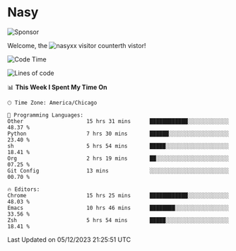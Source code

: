 # Nasy

<!--
<p align="center">
<img height="200" src="https://github-readme-stats.vercel.app/api?username=nasyxx&count_private=true&show_icons=true&theme=dracula&include_all_commits=true"/>
<img height="200" src="https://github-readme-stats.vercel.app/api/top-langs/?username=nasyxx&theme=dracula&hide=html,jupyter+notebook&count_private=true&show_icons=true"/>
</p>

  
----------------
-->

![Sponsor](https://img.shields.io/static/v1.svg?label=Sponsor&message=%E2%9D%A4&logo=GitHub&style=flat&color=pink)
 
Welcome, the ![nasyxx visitor counter](https://count.getloli.com/get/@nasyxx?theme=rule34)th vistor!
 
<!--START_SECTION:waka-->
![Code Time](http://img.shields.io/badge/Code%20Time-4%2C055%20hrs%2013%20mins-blue)

![Lines of code](https://img.shields.io/badge/From%20Hello%20World%20I%27ve%20Written-6.3%20million%20lines%20of%20code-blue)

📊 **This Week I Spent My Time On** 

```text
🕑︎ Time Zone: America/Chicago

💬 Programming Languages: 
Other                    15 hrs 31 mins      ████████████░░░░░░░░░░░░░   48.37 % 
Python                   7 hrs 30 mins       ██████░░░░░░░░░░░░░░░░░░░   23.40 % 
sh                       5 hrs 54 mins       █████░░░░░░░░░░░░░░░░░░░░   18.41 % 
Org                      2 hrs 19 mins       ██░░░░░░░░░░░░░░░░░░░░░░░   07.25 % 
Git Config               13 mins             ░░░░░░░░░░░░░░░░░░░░░░░░░   00.70 % 

🔥 Editors: 
Chrome                   15 hrs 25 mins      ████████████░░░░░░░░░░░░░   48.03 % 
Emacs                    10 hrs 46 mins      ████████░░░░░░░░░░░░░░░░░   33.56 % 
Zsh                      5 hrs 54 mins       █████░░░░░░░░░░░░░░░░░░░░   18.41 % 
```


 Last Updated on 05/12/2023 21:25:51 UTC
<!--END_SECTION:waka-->

<!-- ![visitors](https://visitor-badge.laobi.icu/badge?page_id=nasyxx.nasyxx) -->

